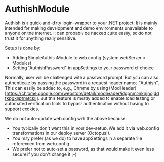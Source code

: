 AuthishModule
=============

Authish is a quick-and-dirty login-wrapper to your .NET project. It is mainly intended
for making development and demo environments unavailable to anyone on the internet.
It can probably be hacked quite easily, so do not trust it for anything really sensitive.

Setup is done by:
 * Adding SimpleAuthishModule to web.config (system.webServer > Modules)
 * Setting "AuthishPassword" in appSettings to your password of choice

Normally, user will be challenged with a password prompt. But you can also authenticate
by passing the password in a request header named "Authish". This can easily be added to,
e.g., Chrome by using (ModHeader)[https://chrome.google.com/webstore/detail/modheader/idgpnmonknjnojddfkpgkljpfnnfcklj].
But this feature is mostly added to enable load testing or automated verification tools
to bypass authentication without having to support cookies.

We do not auto-update web.config with the above because:
 * You typically don't want this in your dev-setup. We add it via web.config transformations in our deploy server (Octopus!).
 * You may prefer (as we do) to have appSettings in a separate file referenced from web.config
 * We prefer not to auto-set a password, as that would make it even less secure if you don't change it ;-)
